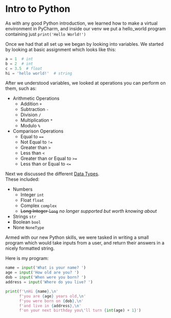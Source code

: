 # Intro to Python

As with any good Python introduction, we learned how to make a virtual environment in PyCharm,
and inside our venv we put a hello_world program containing just `print('Hello World!')`

Once we had that all set up we began by looking into variables.
We started by looking at basic assignment which looks like this:

```python
a = 1  # int
b = 2  # int
c = 3.5  # float
hi = 'hello world!'  # string
```
After we understood variables, we looked at operations you can perform on them,
such as:
* Arithmetic Operations
  * Addition `+`
  * Subtraction `-`
  * Division `/`
  * Multiplication `*`
  * Modulo `%`
* Comparison Operations
  * Equal to `==`
  * Not Equal to `!=`
  * Greater than `>`
  * Less than `<`
  * Greater than or Equal to `>=`
  * Less than or Equal to `<=`

Next we discussed the different [Data Types][1].  
These included:
* Numbers
  * Integer `int`
  * Float `float`
  * Complex `complex`
  * ~~Long Integer `long`~~ _no longer supported but worth knowing about_
* Strings `str`
* Boolean `bool`
* None `NoneType`

Armed with our new Python skills, we were tasked in writing a small program
which would take inputs from a user,
and return their answers in a nicely formatted string.

Here is my program:

```python
name = input('What is your name? ')
age = input('How old are you? ')
dob = input('When were you born? ')
address = input('Where do you live? ')

print(f'\nHi {name},\n'
      f'you are {age} years old,\n'
      f'you were born on {dob},\n'
      f'and live in {address},\n'
      f'on your next birthday you\'ll turn {int(age) + 1}')
```
[1]: https://www.w3schools.com/python/python_datatypes.asp